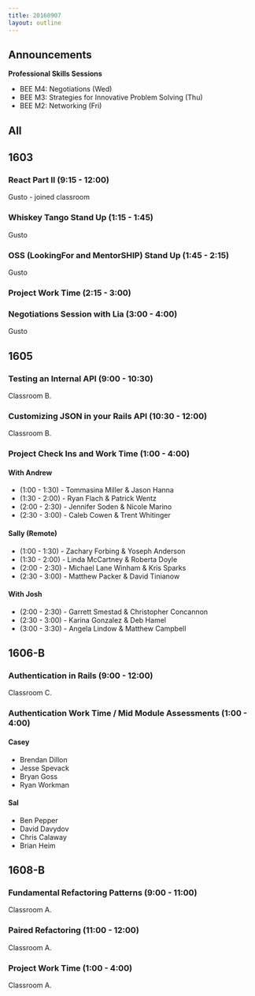 ```yaml
---
title: 20160907
layout: outline
---
```


## Announcements
**Professional Skills Sessions**  

* BEE M4: Negotiations (Wed)  
* BEE M3: Strategies for Innovative Problem Solving (Thu)  
* BEE M2: Networking (Fri)  

## All

## 1603

### React Part II (9:15 - 12:00)

Gusto - joined classroom

### Whiskey Tango Stand Up (1:15 - 1:45)

Gusto

### OSS (LookingFor and MentorSHIP) Stand Up (1:45 - 2:15)

Gusto

### Project Work Time (2:15 - 3:00)

### Negotiations Session with Lia (3:00 - 4:00)

Gusto

## 1605

### Testing an Internal API (9:00 - 10:30)

Classroom B.

### Customizing JSON in your Rails API (10:30 - 12:00)

Classroom B.

### Project Check Ins and Work Time (1:00 - 4:00)

#### With Andrew

* (1:00 - 1:30) - Tommasina Miller & Jason Hanna
* (1:30 - 2:00) - Ryan Flach & Patrick Wentz
* (2:00 - 2:30) - Jennifer Soden & Nicole Marino
* (2:30 - 3:00) - Caleb Cowen & Trent Whitinger

#### Sally (Remote)

* (1:00 - 1:30) - Zachary Forbing & Yoseph Anderson
* (1:30 - 2:00) - Linda McCartney & Roberta Doyle
* (2:00 - 2:30) - Michael Lane Winham & Kris Sparks
* (2:30 - 3:00) - Matthew Packer & David Tinianow

#### With Josh

* (2:00 - 2:30) - Garrett Smestad & Christopher Concannon
* (2:30 - 3:00) - Karina Gonzalez & Deb Hamel
* (3:00 - 3:30) - Angela Lindow & Matthew Campbell


## 1606-B

### Authentication in Rails (9:00 - 12:00)

Classroom C.

### Authentication Work Time / Mid Module Assessments (1:00 - 4:00)

#### Casey

* Brendan Dillon
* Jesse Spevack
* Bryan Goss
* Ryan Workman

#### Sal

* Ben Pepper
* David Davydov
* Chris Calaway
* Brian Heim

## 1608-B

### Fundamental Refactoring Patterns (9:00 - 11:00)

Classroom A.

### Paired Refactoring (11:00 - 12:00)

Classroom A.

### Project Work Time (1:00 - 4:00)

Classroom A.
